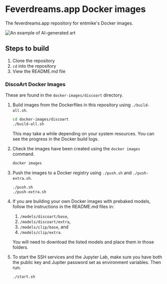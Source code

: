 # Feverdreams.app Docker images

The feverdreams.app repository for entmike's Docker images.

![An example of AI-generated art](discoart/examples/1-getting-started/getting-started-0.png)

## Steps to build

1. Clone the repository
2. `cd` into the repository
3. View the README.md file

### DiscoArt Docker Images

These are found in the `docker-images/discoart` directory.

1. Build images from the Dockerfiles in this repository using `./build-all.sh`.

    ```bash
    cd docker-images/discoart
    ./build-all.sh
    ```

    This may take a while depending on your system resources. You can see the progress in the Docker build logs.

2. Check the images have been created using the `docker images` command.

    ```bash
    docker images
    ```

3. Push the images to a Docker registry using `./push.sh` and `./push-extra.sh`.

    ```bash
    ./push.sh
    ./push-extra.sh
    ```

4. If you are building your own Docker images with prebaked models, follow the instructions in the README.md files in: 
   1. `/models/discoart/base`,
   2. `/models/discoart/extra`,
   3. `/models/clip/base`, and
   4. `/models/clip/extra`.

    You will need to download the listed models and place them in those folders.

5. To start the SSH services and the Jupyter Lab, make sure you have both the public key and Jupiter password set as environment variables. Then run:

    ```bash
    ./start.sh
    ```
